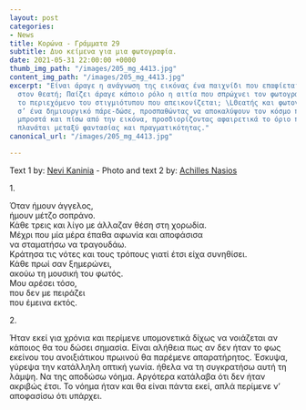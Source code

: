 ```yaml
---
layout: post
categories:
- News
title: Κορώνα - Γράμματα 29
subtitle: Δυο κείμενα για μια φωτογραφία.
date: 2021-05-31 22:00:00 +0000
thumb_img_path: "/images/205_mg_4413.jpg"
content_img_path: "/images/205_mg_4413.jpg"
excerpt: "Είναι άραγε η ανάγνωση της εικόνας ένα παιχνίδι που επαφίεται αποκλειστικά
  στον θεατή; Παίζει άραγε κάποιο ρόλο η αιτία που σπρώχνει τον φωτογράφο να επιλέξει
  το περιεχόμενο του στιγμιότυπου που απεικονίζεται; \LΘεατής και φωτογράφος συνευρίσκονται
  σ’ ένα δημιουργικό πάρε-δώσε, προσπαθώντας να αποκαλύψουν τον κόσμο που υπάρχει
  μπροστά και πίσω από την εικόνα, προσδιορίζοντας αφαιρετικά το όριο που μπορεί να
  πλανάται μεταξύ φαντασίας και πραγματικότητας."
canonical_url: "/images/205_mg_4413.jpg"

---
```

Text 1 by: <a href="https://www.facebook.com/nevi.kaninia" target="blank">Nevi Kaninia</a> - Photo and text 2 by: <a href="https://anikon.org/" target="blank">Achilles Nasios</a>

1\.

Όταν ήμουν άγγελος,  
ήμουν μέτζο σοπράνο.  
Κάθε τρεις και λίγο με άλλαζαν θέση στη χορωδία.  
Μέχρι που μία μέρα έπαθα αφωνία και αποφάσισα  
να σταματήσω να τραγουδάω.  
Κράτησα τις νότες και τους τρόπους γιατί έτσι είχα συνηθίσει.  
Κάθε πρωί σαν ξημερώνει,  
ακούω τη μουσική του φωτός.  
Μου αρέσει τόσο,  
που δεν με πειράζει  
που έμεινα εκτός.

2\.

Ήταν εκεί για χρόνια και περίμενε υπομονετικά δίχως να νοιάζεται αν κάποιος θα του δώσει σημασία. Είναι αλήθεια πως αν δεν ήταν το φως εκείνου του ανοιξιάτικου πρωινού θα παρέμενε απαρατήρητος. Έσκυψα, γύρεψα την κατάλληλη οπτική γωνία. ήθελα να τη συγκρατήσω αυτή τη λάμψη. Να της αποδώσω νόημα. Αργότερα κατάλαβα ότι δεν ήταν ακριβώς έτσι. Το νόημα ήταν και θα είναι πάντα εκεί, απλά περίμενε ν’ αποφασίσω ότι υπάρχει.